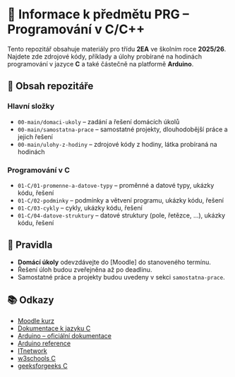 # 📘 Informace k předmětu PRG – Programování v C/C++

Tento repozitář obsahuje materiály pro třídu **2EA** ve školním roce **2025/26**.  
Najdete zde zdrojové kódy, příklady a úlohy probírané na hodinách programování v jazyce **C** a také částečně na platformě **Arduino**.

## 📂 Obsah repozitáře 

### Hlavní složky
- `00-main/domaci-ukoly` – zadání a řešení domácích úkolů  
- `00-main/samostatna-prace` – samostatné projekty, dlouhodobější práce a jejich řešení  
- `00-main/ulohy-z-hodiny` – zdrojové kódy z hodiny, látka probíraná na hodinách  

### Programování v C
- `01-C/01-promenne-a-datove-typy` – proměnné a datové typy, ukázky kódu, řešení  
- `01-C/02-podminky` – podmínky a větvení programu, ukázky kódu, řešení  
- `01-C/03-cykly` – cykly, ukázky kódu, řešení  
- `01-C/04-datove-struktury` – datové struktury (pole, řetězce, …), ukázky kódu, řešení    

## 📝 Pravidla
- **Domácí úkoly** odevzdávejte do [Moodle] do stanoveného termínu.  
- Řešení úloh budou zveřejněna až po deadlinu.  
- Samostatné práce a projekty budou uvedeny v sekci `samostatna-prace`.  

## 📚 Odkazy
- [Moodle kurz](https://eln.sps-prosek.cz/course/view.php?id=378)  
- [Dokumentace k jazyku C](https://devdocs.io/c/)  
- [Arduino – oficiální dokumentace](https://docs.arduino.cc/)  
- [Arduino reference](https://www.arduino.cc/reference/en/)  
- [ITnetwork](https://www.itnetwork.cz/cecko)  
- [w3schools C](https://www.w3schools.com/c/c_intro.php)  
- [geeksforgeeks C](https://www.geeksforgeeks.org/c-programming-language/)  


